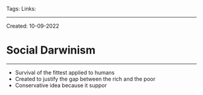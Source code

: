 Tags:
Links: 

---
Created: 10-09-2022
# Social Darwinism
---
- Survival of the fittest applied to humans
- Created to justify the gap between the rich and the poor
- Conservative idea because it suppor
